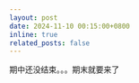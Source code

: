 ```yaml
---
layout: post
date: 2024-11-10 00:15:00+0800
inline: true
related_posts: false
---
```

期中还没结束。。。期末就要来了